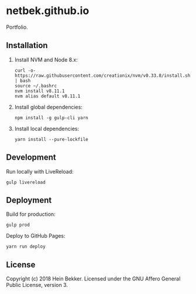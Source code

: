# netbek.github.io

Portfolio.

## Installation

1. Install NVM and Node 8.x:

    ```shell
    curl -o- https://raw.githubusercontent.com/creationix/nvm/v0.33.8/install.sh | bash
    source ~/.bashrc
    nvm install v8.11.1
    nvm alias default v8.11.1
    ```

2. Install global dependencies:

    ```shell
    npm install -g gulp-cli yarn
    ```

3. Install local dependencies:

    ```shell
    yarn install --pure-lockfile
    ```

## Development

Run locally with LiveReload:

```shell
gulp livereload
```

## Deployment

Build for production:

```shell
gulp prod
```

Deploy to GitHub Pages:

```shell
yarn run deploy
```

## License

Copyright (c) 2018 Hein Bekker. Licensed under the GNU Affero General Public License, version 3.
